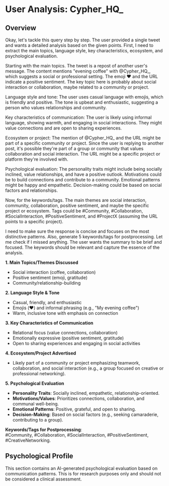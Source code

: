 # User Analysis: Cypher_HQ_

## Overview

<think>
Okay, let's tackle this query step by step. The user provided a single tweet and wants a detailed analysis based on the given points. First, I need to extract the main topics, language style, key characteristics, ecosystem, and psychological evaluation.

Starting with the main topics. The tweet is a repost of another user's message. The content mentions "evening coffee" with @Cypher_HQ_, which suggests a social or professional setting. The emoji ❤️ and the URL indicate a positive sentiment. The key topic here is probably about social interaction or collaboration, maybe related to a community or project.

Language style and tone: The user uses casual language with emojis, which is friendly and positive. The tone is upbeat and enthusiastic, suggesting a person who values relationships and community.

Key characteristics of communication: The user is likely using informal language, showing warmth, and engaging in social interactions. They might value connections and are open to sharing experiences.

Ecosystem or project: The mention of @Cypher_HQ_ and the URL might be part of a specific community or project. Since the user is replying to another post, it's possible they're part of a group or community that values collaboration and social interaction. The URL might be a specific project or platform they're involved with.

Psychological evaluation: The personality traits might include being socially inclined, value relationships, and have a positive outlook. Motivations could be to build connections and contribute to a community. Emotional patterns might be happy and empathetic. Decision-making could be based on social factors and relationships.

Now, for the keywords/tags. The main themes are social interaction, community, collaboration, positive sentiment, and maybe the specific project or ecosystem. Tags could be #Community, #Collaboration, #SocialInteraction, #PositiveSentiment, and #ProjectX (assuming the URL points to a specific project).

I need to make sure the response is concise and focuses on the most distinctive patterns. Also, generate 5 keywords/tags for postprocessing. Let me check if I missed anything. The user wants the summary to be brief and focused. The keywords should be relevant and capture the essence of the analysis.
</think>

**1. Main Topics/Themes Discussed**  
- Social interaction (coffee, collaboration)  
- Positive sentiment (emoji, gratitude)  
- Community/relationship-building  

**2. Language Style & Tone**  
- Casual, friendly, and enthusiastic  
- Emojis (❤️) and informal phrasing (e.g., "My evening coffee")  
- Warm, inclusive tone with emphasis on connection  

**3. Key Characteristics of Communication**  
- Relational focus (value connections, collaboration)  
- Emotionally expressive (positive sentiment, gratitude)  
- Open to sharing experiences and engaging in social activities  

**4. Ecosystem/Project Advertised**  
- Likely part of a community or project emphasizing teamwork, collaboration, and social interaction (e.g., a group focused on creative or professional networking).  

**5. Psychological Evaluation**  
- **Personality Traits**: Socially inclined, empathetic, relationship-oriented.  
- **Motivations/Values**: Prioritizes connections, collaboration, and communal well-being.  
- **Emotional Patterns**: Positive, grateful, and open to sharing.  
- **Decision-Making**: Based on social factors (e.g., seeking camaraderie, contributing to a group).  

**Keywords/Tags for Postprocessing**:  
#Community, #Collaboration, #SocialInteraction, #PositiveSentiment, #CreativeNetworking.

## Psychological Profile

This section contains an AI-generated psychological evaluation based on communication patterns. This is for research purposes only and should not be considered a clinical assessment.